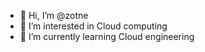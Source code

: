 - 👋 Hi, I’m @zotne
- 👀 I’m interested in Cloud computing
- 🌱 I’m currently learning Cloud engineering

<!---
zotne/zotne is a ✨ special ✨ repository because its `README.md` (this file) appears on your GitHub profile.
You can click the Preview link to take a look at your changes.
--->
